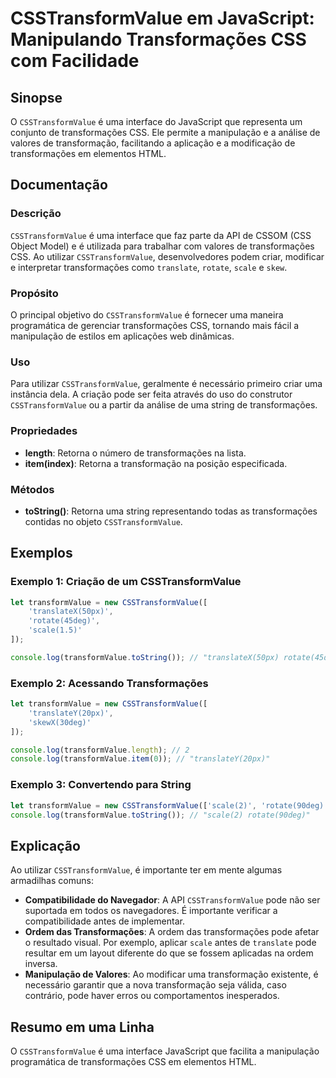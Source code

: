 <!--
Meta Description: # CSSTransformValue em JavaScript: Manipulando Transformações CSS com Facilidade ## Sinopse O `CSSTransformValue` é uma interface do JavaScript que re...
Meta Keywords: csstransformvalue, transformações, uma, transformvalue, javascript
-->

# CSSTransformValue em JavaScript: Manipulando Transformações CSS com Facilidade

## Sinopse
O `CSSTransformValue` é uma interface do JavaScript que representa um conjunto de transformações CSS. Ele permite a manipulação e a análise de valores de transformação, facilitando a aplicação e a modificação de transformações em elementos HTML.

## Documentação

### Descrição
`CSSTransformValue` é uma interface que faz parte da API de CSSOM (CSS Object Model) e é utilizada para trabalhar com valores de transformações CSS. Ao utilizar `CSSTransformValue`, desenvolvedores podem criar, modificar e interpretar transformações como `translate`, `rotate`, `scale` e `skew`.

### Propósito
O principal objetivo do `CSSTransformValue` é fornecer uma maneira programática de gerenciar transformações CSS, tornando mais fácil a manipulação de estilos em aplicações web dinâmicas.

### Uso
Para utilizar `CSSTransformValue`, geralmente é necessário primeiro criar uma instância dela. A criação pode ser feita através do uso do construtor `CSSTransformValue` ou a partir da análise de uma string de transformações.

### Propriedades
- **length**: Retorna o número de transformações na lista.
- **item(index)**: Retorna a transformação na posição especificada.

### Métodos
- **toString()**: Retorna uma string representando todas as transformações contidas no objeto `CSSTransformValue`.

## Exemplos

### Exemplo 1: Criação de um CSSTransformValue
```javascript
let transformValue = new CSSTransformValue([
    'translateX(50px)',
    'rotate(45deg)',
    'scale(1.5)'
]);

console.log(transformValue.toString()); // "translateX(50px) rotate(45deg) scale(1.5)"
```

### Exemplo 2: Acessando Transformações
```javascript
let transformValue = new CSSTransformValue([
    'translateY(20px)',
    'skewX(30deg)'
]);

console.log(transformValue.length); // 2
console.log(transformValue.item(0)); // "translateY(20px)"
```

### Exemplo 3: Convertendo para String
```javascript
let transformValue = new CSSTransformValue(['scale(2)', 'rotate(90deg)']);
console.log(transformValue.toString()); // "scale(2) rotate(90deg)"
```

## Explicação
Ao utilizar `CSSTransformValue`, é importante ter em mente algumas armadilhas comuns:
- **Compatibilidade do Navegador**: A API `CSSTransformValue` pode não ser suportada em todos os navegadores. É importante verificar a compatibilidade antes de implementar.
- **Ordem das Transformações**: A ordem das transformações pode afetar o resultado visual. Por exemplo, aplicar `scale` antes de `translate` pode resultar em um layout diferente do que se fossem aplicadas na ordem inversa.
- **Manipulação de Valores**: Ao modificar uma transformação existente, é necessário garantir que a nova transformação seja válida, caso contrário, pode haver erros ou comportamentos inesperados.

## Resumo em uma Linha
O `CSSTransformValue` é uma interface JavaScript que facilita a manipulação programática de transformações CSS em elementos HTML.